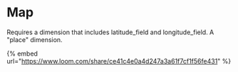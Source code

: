 # Map

Requires a dimension that includes latitude\_field and longitude\_field. A "place" dimension.

{% embed url="https://www.loom.com/share/ce41c4e0a4d247a3a61f7cf1f56fe431" %}



